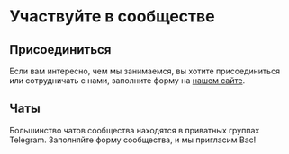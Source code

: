 # Участвуйте в сообществе

## Присоединиться

Если вам интересно, чем мы занимаемся, вы хотите присоединиться или сотрудничать с нами,
заполните форму на [нашем сайте](http://future-russia.ch/).

## Чаты

Большинство чатов сообщества находятся в приватных группах Telegram.
Заполняйте форму сообщества, и мы пригласим Вас!
